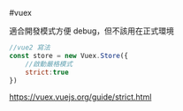#vuex 


適合開發模式方便 debug，但不該用在正式環境

```js
//vue2 寫法
const store = new Vuex.Store({
	//啟動嚴格模式
	strict:true
})
```

https://vuex.vuejs.org/guide/strict.html